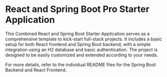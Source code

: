 # React and Spring Boot Pro Starter Application

This Combined React and Spring Boot Starter Application serves as a comprehensive template to kick-start full-stack projects. It includes a basic setup for both React frontend and Spring Boot backend, with a simple integration using an H2 database and basic authentication. The project is designed to be easily customized and extended according to your needs.

For more details, refer to the individual README files for the Spring Boot Backend and React Frontend.